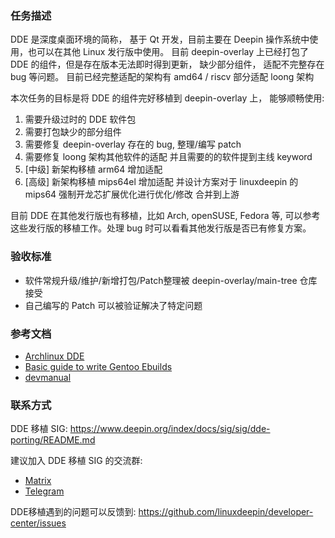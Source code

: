### 任务描述

DDE 是深度桌面环境的简称， 基于 Qt 开发，目前主要在 Deepin 操作系统中使用，也可以在其他 Linux 发行版中使用。
目前 deepin-overlay 上已经打包了 DDE 的组件，但是存在版本无法即时得到更新， 缺少部分组件， 适配不完整存在 bug 等问题。
目前已经完整适配的架构有 amd64 / riscv 部分适配 loong 架构

本次任务的目标是将 DDE 的组件完好移植到 deepin-overlay 上， 能够顺畅使用:
1. 需要升级过时的 DDE 软件包
2. 需要打包缺少的部分组件
3. 需要修复 deepin-overlay 存在的 bug, 整理/编写 patch
4. 需要修复 loong 架构其他软件的适配 并且需要的的软件提到主线 keyword
5. [中级] 新架构移植 arm64 增加适配
6. [高级] 新架构移植 mips64el 增加适配 并设计方案对于 linuxdeepin 的 mips64 强制开龙芯扩展优化进行优化/修改 合并到上游

目前 DDE 在其他发行版也有移植，比如 Arch, openSUSE, Fedora 等, 可以参考这些发行版的移植工作。处理 bug 时可以看看其他发行版是否已有修复方案。

### 验收标准

- 软件常规升级/维护/新增打包/Patch整理被 deepin-overlay/main-tree 仓库接受
- 自己编写的 Patch 可以被验证解决了特定问题

### 参考文档

- [Archlinux DDE](https://archlinux.org/packages/?sort=&q=deepin)
- [Basic guide to write Gentoo Ebuilds](https://wiki.gentoo.org/wiki/Basic_guide_to_write_Gentoo_Ebuilds)
- [devmanual](https://devmanual.gentoo.org/index.html)

### 联系方式

DDE 移植 SIG: https://www.deepin.org/index/docs/sig/sig/dde-porting/README.md

建议加入 DDE 移植 SIG 的交流群:
- [Matrix](https://matrix.to/#/#dde-port:matrix.org)
- [Telegram](https://t.me/ddeport)

DDE移植遇到的问题可以反馈到:
  https://github.com/linuxdeepin/developer-center/issues
